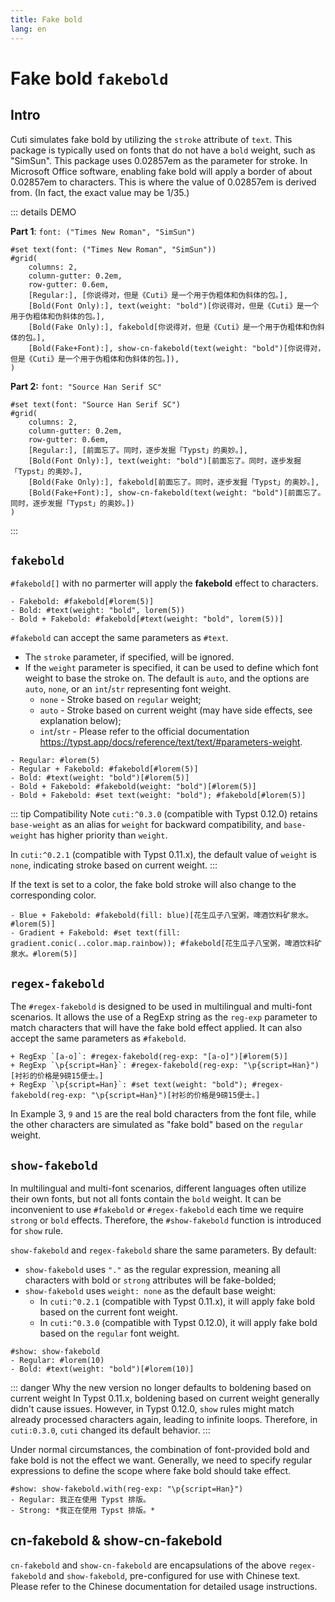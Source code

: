 ```yaml
---
title: Fake bold
lang: en
---
```


# Fake bold `fakebold`

## Intro

Cuti simulates fake bold by utilizing the `stroke` attribute of `text`. This package is typically used on fonts that do not have a `bold` weight, such as "SimSun". This package uses 0.02857em as the parameter for stroke. In Microsoft Office software, enabling fake bold will apply a border of about 0.02857em to characters. This is where the value of 0.02857em is derived from. (In fact, the exact value may be $1/35$.)

::: details DEMO

**Part 1**: `font: ("Times New Roman", "SimSun")`

```typst
#set text(font: ("Times New Roman", "SimSun"))
#grid(
    columns: 2,
    column-gutter: 0.2em,
    row-gutter: 0.6em,
    [Regular:], [你说得对，但是《Cuti》是一个用于伪粗体和伪斜体的包。],
    [Bold(Font Only):], text(weight: "bold")[你说得对，但是《Cuti》是一个用于伪粗体和伪斜体的包。],
    [Bold(Fake Only):], fakebold[你说得对，但是《Cuti》是一个用于伪粗体和伪斜体的包。],
    [Bold(Fake+Font):], show-cn-fakebold(text(weight: "bold")[你说得对，但是《Cuti》是一个用于伪粗体和伪斜体的包。]),
)
```

**Part 2:** `font: "Source Han Serif SC"`

```typst
#set text(font: "Source Han Serif SC")
#grid(
    columns: 2,
    column-gutter: 0.2em,
    row-gutter: 0.6em,
    [Regular:], [前面忘了。同时，逐步发掘「Typst」的奥妙。],
    [Bold(Font Only):], text(weight: "bold")[前面忘了。同时，逐步发掘「Typst」的奥妙。],
    [Bold(Fake Only):], fakebold[前面忘了。同时，逐步发掘「Typst」的奥妙。],
    [Bold(Fake+Font):], show-cn-fakebold(text(weight: "bold")[前面忘了。同时，逐步发掘「Typst」的奥妙。])
)
```

:::

## `fakebold`

`#fakebold[]` with no parmerter will apply the **fakebold** effect to characters.

```typst
- Fakebold: #fakebold[#lorem(5)]
- Bold: #text(weight: "bold", lorem(5))
- Bold + Fakebold: #fakebold[#text(weight: "bold", lorem(5))]
```

`#fakebold` can accept the same parameters as `#text`.

- The `stroke` parameter, if specified, will be ignored.
- If the `weight` parameter is specified, it can be used to define which font weight to base the stroke on. The default is `auto`, and the options are `auto`, `none`, or an `int`/`str` representing font weight.
  - `none` - Stroke based on `regular` weight;
  - `auto` - Stroke based on current weight (may have side effects, see explanation below);
  - `int`/`str` - Please refer to the official documentation <https://typst.app/docs/reference/text/text/#parameters-weight>.

```typst
- Regular: #lorem(5)
- Regular + Fakebold: #fakebold[#lorem(5)]
- Bold: #text(weight: "bold")[#lorem(5)]
- Bold + Fakebold: #fakebold(weight: "bold")[#lorem(5)]
- Bold + Fakebold: #set text(weight: "bold"); #fakebold[#lorem(5)]
```

::: tip Compatibility Note
`cuti:^0.3.0` (compatible with Typst 0.12.0) retains `base-weight` as an alias for `weight` for backward compatibility, and `base-weight` has higher priority than `weight`.

In `cuti:^0.2.1` (compatible with Typst 0.11.x), the default value of `weight` is `none`, indicating stroke based on current weight.
:::

If the text is set to a color, the fake bold stroke will also change to the corresponding color.

```typst
- Blue + Fakebold: #fakebold(fill: blue)[花生瓜子八宝粥，啤酒饮料矿泉水。#lorem(5)]
- Gradient + Fakebold: #set text(fill: gradient.conic(..color.map.rainbow)); #fakebold[花生瓜子八宝粥，啤酒饮料矿泉水。#lorem(5)]
```

## `regex-fakebold`

The `#regex-fakebold` is designed to be used in multilingual and multi-font scenarios. It allows the use of a RegExp string as the `reg-exp` parameter to match characters that will have the fake bold effect applied. It can also accept the same parameters as `#fakebold`.

```typst
+ RegExp `[a-o]`: #regex-fakebold(reg-exp: "[a-o]")[#lorem(5)]
+ RegExp `\p{script=Han}`: #regex-fakebold(reg-exp: "\p{script=Han}")[衬衫的价格是9磅15便士。]
+ RegExp `\p{script=Han}`: #set text(weight: "bold"); #regex-fakebold(reg-exp: "\p{script=Han}")[衬衫的价格是9磅15便士。]
```

In Example 3, `9` and `15` are the real bold characters from the font file, while the other characters are simulated as "fake bold" based on the `regular` weight.

## `show-fakebold`

In multilingual and multi-font scenarios, different languages often utilize their own fonts, but not all fonts contain the `bold` weight. It can be inconvenient to use `#fakebold` or `#regex-fakebold` each time we require `strong` or `bold` effects. Therefore, the `#show-fakebold` function is introduced for `show` rule.

`show-fakebold` and `regex-fakebold` share the same parameters. By default:

- `show-fakebold` uses `"."` as the regular expression, meaning all characters with bold or `strong` attributes will be fake-bolded;
- `show-fakebold` uses `weight: none` as the default base weight:
  - In `cuti:^0.2.1` (compatible with Typst 0.11.x), it will apply fake bold based on the current font weight.
  - In `cuti:^0.3.0` (compatible with Typst 0.12.0), it will apply fake bold based on the `regular` font weight.

```typst
#show: show-fakebold
- Regular: #lorem(10)
- Bold: #text(weight: "bold")[#lorem(10)]
```

::: danger Why the new version no longer defaults to boldening based on current weight
In Typst 0.11.x, boldening based on current weight generally didn't cause issues. However, in Typst 0.12.0, `show` rules might match already processed characters again, leading to infinite loops. Therefore, in `cuti:0.3.0`, `cuti` changed its default behavior.
:::

Under normal circumstances, the combination of font-provided bold and fake bold is not the effect we want. Generally, we need to specify regular expressions to define the scope where fake bold should take effect.

```typst
#show: show-fakebold.with(reg-exp: "\p{script=Han}")
- Regular: 我正在使用 Typst 排版。
- Strong: *我正在使用 Typst 排版。*
```

## cn-fakebold & show-cn-fakebold

`cn-fakebold` and `show-cn-fakebold` are encapsulations of the above `regex-fakebold` and `show-fakebold`, pre-configured for use with Chinese text. Please refer to the Chinese documentation for detailed usage instructions.
